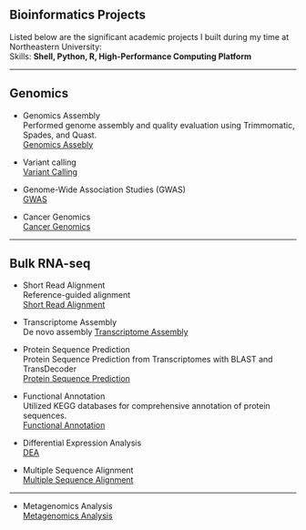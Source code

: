 ## Bioinformatics Projects
 
Listed below are the significant academic projects I built during my time at Northeastern University: <br>
Skills: **Shell, Python, R, High-Performance Computing Platform** 

---

## Genomics

- Genomics Assembly  
  Performed genome assembly and quality evaluation using Trimmomatic, Spades, and Quast.   
  [Genomics Assebly](https://github.com/penghy27/Bioinformatics_Projects/tree/main/GenomeAssembly) <br>

- Variant calling  
  [Variant Calling](https://github.com/penghy27/Bioinformatics_Projects/tree/main/VariantCalling)<br>

- Genome-Wide Association Studies (GWAS)  
  [GWAS](https://github.com/penghy27/Bioinformatics_Projects/tree/main/GWAS) <br>

- Cancer Genomics  
  [Cancer Genomics](https://github.com/penghy27/Bioinformatics_Projects/tree/main/CancerGenomics)<br>

---

## Bulk RNA-seq

- Short Read Alignment  
  Reference-guided alignment   
[Short Read Alignment](https://github.com/penghy27/Bioinformatics_Projects/tree/main/ShortReadAlignment) <br>

- Transcriptome Assembly  
  De novo assembly 
[Transcriptome Assembly](https://github.com/penghy27/Bioinformatics_Projects/tree/main/TranscriptomeAssembly) <br>

- Protein Sequence Prediction  
  Protein Sequence Prediction from Transcriptomes with BLAST and TransDecoder  
[Protein Sequence Prediction](https://github.com/penghy27/Bioinformatics_Projects/tree/main/ProteinSequenceAnalysis) <br>

- Functional Annotation  
  Utilized KEGG databases for comprehensive annotation of protein sequences.  
[Functional Annotation](https://github.com/penghy27/Bioinformatics_Projects/tree/main/FunctionalAnnotation) <br>

- Differential Expression Analysis  
  [DEA](https://github.com/penghy27/Bioinformatics_Projects/tree/main/DifferentialExpressionAnalysis)  <br>
  
- Multiple Sequence Alignment  
  [Multiple Sequence Alignment](https://github.com/penghy27/Bioinformatics_Projects/tree/main/MultipleSequenceAlignment)<br>

---

  
- Metagenomics Analysis  
  [Metagenomics Analysis](https://github.com/penghy27/Bioinformatics_Projects/tree/main/MetagenomicsAnalysis) <br>
  

